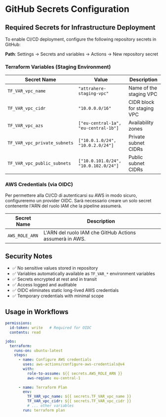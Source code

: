 # GitHub Secrets Configuration

## Required Secrets for Infrastructure Deployment

To enable CI/CD deployment, configure the following repository secrets in GitHub:

**Path**: Settings → Secrets and variables → Actions → New repository secret

### Terraform Variables (Staging Environment)

| Secret Name | Value | Description |
|-------------|-------|-------------|
| `TF_VAR_vpc_name` | `"attrahere-staging-vpc"` | Name of the staging VPC |
| `TF_VAR_vpc_cidr` | `"10.0.0.0/16"` | CIDR block for staging VPC |
| `TF_VAR_vpc_azs` | `["eu-central-1a", "eu-central-1b"]` | Availability zones |
| `TF_VAR_vpc_private_subnets` | `["10.0.1.0/24", "10.0.2.0/24"]` | Private subnet CIDRs |
| `TF_VAR_vpc_public_subnets` | `["10.0.101.0/24", "10.0.102.0/24"]` | Public subnet CIDRs |

### AWS Credentials (via OIDC)

Per permettere alla CI/CD di autenticarsi su AWS in modo sicuro, configureremo un provider OIDC. Sarà necessario creare un solo secret contenente l'ARN del ruolo IAM che la pipeline assumerà.

| Secret Name     | Description                                         |
|-----------------|-----------------------------------------------------|
| `AWS_ROLE_ARN`  | L'ARN del ruolo IAM che GitHub Actions assumerà in AWS. |

## Security Notes

- ✅ No sensitive values stored in repository
- ✅ Variables automatically available as `TF_VAR_*` environment variables
- ✅ Secrets encrypted at rest and in transit
- ✅ Access logged and auditable
- ✅ OIDC eliminates static long-lived AWS credentials
- ✅ Temporary credentials with minimal scope

## Usage in Workflows

```yaml
permissions:
  id-token: write   # Required for OIDC
  contents: read

jobs:
  terraform:
    runs-on: ubuntu-latest
    steps:
      - name: Configure AWS credentials
        uses: aws-actions/configure-aws-credentials@v4
        with:
          role-to-assume: ${{ secrets.AWS_ROLE_ARN }}
          aws-region: eu-central-1
          
      - name: Terraform Plan
        env:
          TF_VAR_vpc_name: ${{ secrets.TF_VAR_vpc_name }}
          TF_VAR_vpc_cidr: ${{ secrets.TF_VAR_vpc_cidr }}
          # ... other variables
        run: terraform plan
```